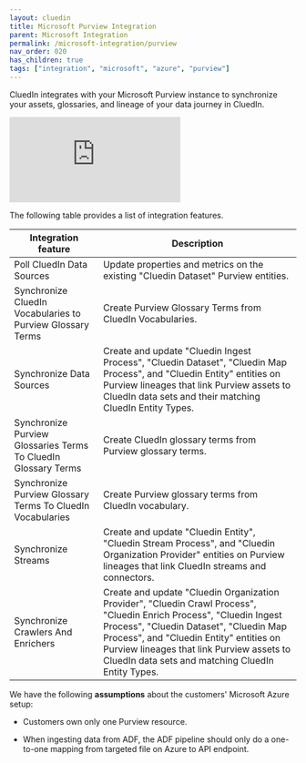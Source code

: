 ```yaml
---
layout: cluedin
title: Microsoft Purview Integration
parent: Microsoft Integration
permalink: /microsoft-integration/purview
nav_order: 020
has_children: true
tags: ["integration", "microsoft", "azure", "purview"]
---
```


CluedIn integrates with your Microsoft Purview instance to synchronize your assets, glossaries, and lineage of your data journey in CluedIn.

<div class="videoFrame">
<iframe src="https://player.vimeo.com/video/903163655?h=40b1cff944&amp;badge=0&amp;autopause=0&amp;player_id=0&amp;app_id=58479" frameborder="0" allow="autoplay; fullscreen; picture-in-picture; clipboard-write" title="Purview x CluedIn Integration"></iframe>
</div>

The following table provides a list of integration features.

| Integration feature | Description
| ---- | ------ |
| Poll CluedIn Data Sources | Update properties and metrics on the existing "Cluedin Dataset" Purview entities.
| Synchronize CluedIn Vocabularies to Purview Glossary Terms | Create Purview Glossary Terms from CluedIn Vocabularies.
| Synchronize Data Sources | Create and update "Cluedin Ingest Process", "Cluedin Dataset", "Cluedin Map Process", and "Cluedin Entity" entities on Purview lineages that link Purview assets to CluedIn data sets and their matching CluedIn Entity Types.
| Synchronize Purview Glossaries Terms To CluedIn Glossary Terms | Create CluedIn glossary terms from Purview glossary terms.
| Synchronize Purview Glossary Terms To CluedIn Vocabularies | Create Purview glossary terms from CluedIn vocabulary.
| Synchronize Streams | Create and update "Cluedin Entity", "Cluedin Stream Process", and "Cluedin Organization Provider" entities on Purview lineages that link CluedIn streams and connectors.
| Synchronize Crawlers And Enrichers | Create and update "Cluedin Organization Provider", "Cluedin Crawl Process", "Cluedin Enrich Process", "Cluedin Ingest Process", "Cluedin Dataset", "Cluedin Map Process", and "Cluedin Entity" entities on Purview lineages that link Purview assets to CluedIn data sets and matching CluedIn Entity Types. |

We have the following **assumptions** about the customers' Microsoft Azure setup:

- Customers own only one Purview resource.

- When ingesting data from ADF, the ADF pipeline should only do a one-to-one mapping from targeted file on Azure to API endpoint.